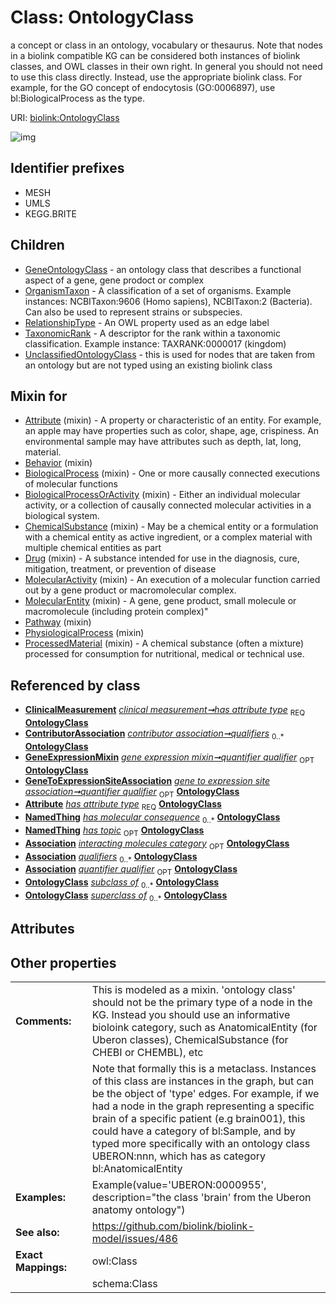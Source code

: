 
# Class: OntologyClass


a concept or class in an ontology, vocabulary or thesaurus. Note that nodes in a biolink compatible KG can be considered both instances of biolink classes, and OWL classes in their own right. In general you should not need to use this class directly. Instead, use the appropriate biolink class. For example, for the GO concept of endocytosis (GO:0006897), use bl:BiologicalProcess as the type.

URI: [biolink:OntologyClass](https://w3id.org/biolink/vocab/OntologyClass)


![img](http://yuml.me/diagram/nofunky;dir:TB/class/[UnclassifiedOntologyClass],[TaxonomicRank],[RelationshipType],[OrganismTaxon],[ClinicalMeasurement]++-%20has%20attribute%20type%201..1>[OntologyClass],[ContributorAssociation]++-%20qualifiers%200..*>[OntologyClass],[GeneExpressionMixin]++-%20quantifier%20qualifier%200..1>[OntologyClass],[GeneToExpressionSiteAssociation]++-%20quantifier%20qualifier%200..1>[OntologyClass],[Attribute]++-%20has%20attribute%20type%201..1>[OntologyClass],[PairwiseMolecularInteraction]++-%20interacting%20molecules%20category%200..1>[OntologyClass],[Association]++-%20qualifiers%200..*>[OntologyClass],[GeneExpressionMixin]++-%20quantifier%20qualifier(i)%200..1>[OntologyClass],[GeneToExpressionSiteAssociation]++-%20quantifier%20qualifier(i)%200..1>[OntologyClass],[ProcessedMaterial]uses%20-.->[OntologyClass],[PhysiologicalProcess]uses%20-.->[OntologyClass],[Pathway]uses%20-.->[OntologyClass],[MolecularEntity]uses%20-.->[OntologyClass],[MolecularActivity]uses%20-.->[OntologyClass],[Drug]uses%20-.->[OntologyClass],[ChemicalSubstance]uses%20-.->[OntologyClass],[BiologicalProcessOrActivity]uses%20-.->[OntologyClass],[BiologicalProcess]uses%20-.->[OntologyClass],[Behavior]uses%20-.->[OntologyClass],[Attribute]uses%20-.->[OntologyClass],[OntologyClass]^-[UnclassifiedOntologyClass],[OntologyClass]^-[TaxonomicRank],[OntologyClass]^-[RelationshipType],[OntologyClass]^-[OrganismTaxon],[OntologyClass]^-[GeneOntologyClass],[ProcessedMaterial],[PhysiologicalProcess],[Pathway],[PairwiseMolecularInteraction],[NamedThing],[MolecularEntity],[MolecularActivity],[GeneToExpressionSiteAssociation],[GeneOntologyClass],[GeneExpressionMixin],[Drug],[ContributorAssociation],[ClinicalMeasurement],[ChemicalSubstance],[BiologicalProcessOrActivity],[BiologicalProcess],[Behavior],[Attribute],[Association])

## Identifier prefixes

 * MESH
 * UMLS
 * KEGG.BRITE

## Children

 * [GeneOntologyClass](GeneOntologyClass.md) - an ontology class that describes a functional aspect of a gene, gene prodoct or complex
 * [OrganismTaxon](OrganismTaxon.md) - A classification of a set of organisms. Example instances: NCBITaxon:9606 (Homo sapiens), NCBITaxon:2 (Bacteria). Can also be used to represent strains or subspecies.
 * [RelationshipType](RelationshipType.md) - An OWL property used as an edge label
 * [TaxonomicRank](TaxonomicRank.md) - A descriptor for the rank within a taxonomic classification. Example instance: TAXRANK:0000017 (kingdom)
 * [UnclassifiedOntologyClass](UnclassifiedOntologyClass.md) - this is used for nodes that are taken from an ontology but are not typed using an existing biolink class

## Mixin for

 * [Attribute](Attribute.md) (mixin)  - A property or characteristic of an entity. For example, an apple may have properties such as color, shape, age, crispiness. An environmental sample may have attributes such as depth, lat, long, material.
 * [Behavior](Behavior.md) (mixin) 
 * [BiologicalProcess](BiologicalProcess.md) (mixin)  - One or more causally connected executions of molecular functions
 * [BiologicalProcessOrActivity](BiologicalProcessOrActivity.md) (mixin)  - Either an individual molecular activity, or a collection of causally connected molecular activities in a biological system.
 * [ChemicalSubstance](ChemicalSubstance.md) (mixin)  - May be a chemical entity or a formulation with a chemical entity as active ingredient, or a complex material with multiple chemical entities as part
 * [Drug](Drug.md) (mixin)  - A substance intended for use in the diagnosis, cure, mitigation, treatment, or prevention of disease
 * [MolecularActivity](MolecularActivity.md) (mixin)  - An execution of a molecular function carried out by a gene product or macromolecular complex.
 * [MolecularEntity](MolecularEntity.md) (mixin)  - A gene, gene product, small molecule or macromolecule (including protein complex)"
 * [Pathway](Pathway.md) (mixin) 
 * [PhysiologicalProcess](PhysiologicalProcess.md) (mixin) 
 * [ProcessedMaterial](ProcessedMaterial.md) (mixin)  - A chemical substance (often a mixture) processed for consumption for nutritional, medical or technical use.

## Referenced by class

 *  **[ClinicalMeasurement](ClinicalMeasurement.md)** *[clinical measurement➞has attribute type](clinical_measurement_has_attribute_type.md)*  <sub>REQ</sub>  **[OntologyClass](OntologyClass.md)**
 *  **[ContributorAssociation](ContributorAssociation.md)** *[contributor association➞qualifiers](contributor_association_qualifiers.md)*  <sub>0..*</sub>  **[OntologyClass](OntologyClass.md)**
 *  **[GeneExpressionMixin](GeneExpressionMixin.md)** *[gene expression mixin➞quantifier qualifier](gene_expression_mixin_quantifier_qualifier.md)*  <sub>OPT</sub>  **[OntologyClass](OntologyClass.md)**
 *  **[GeneToExpressionSiteAssociation](GeneToExpressionSiteAssociation.md)** *[gene to expression site association➞quantifier qualifier](gene_to_expression_site_association_quantifier_qualifier.md)*  <sub>OPT</sub>  **[OntologyClass](OntologyClass.md)**
 *  **[Attribute](Attribute.md)** *[has attribute type](has_attribute_type.md)*  <sub>REQ</sub>  **[OntologyClass](OntologyClass.md)**
 *  **[NamedThing](NamedThing.md)** *[has molecular consequence](has_molecular_consequence.md)*  <sub>0..*</sub>  **[OntologyClass](OntologyClass.md)**
 *  **[NamedThing](NamedThing.md)** *[has topic](has_topic.md)*  <sub>OPT</sub>  **[OntologyClass](OntologyClass.md)**
 *  **[Association](Association.md)** *[interacting molecules category](interacting_molecules_category.md)*  <sub>OPT</sub>  **[OntologyClass](OntologyClass.md)**
 *  **[Association](Association.md)** *[qualifiers](qualifiers.md)*  <sub>0..*</sub>  **[OntologyClass](OntologyClass.md)**
 *  **[Association](Association.md)** *[quantifier qualifier](quantifier_qualifier.md)*  <sub>OPT</sub>  **[OntologyClass](OntologyClass.md)**
 *  **[OntologyClass](OntologyClass.md)** *[subclass of](subclass_of.md)*  <sub>0..*</sub>  **[OntologyClass](OntologyClass.md)**
 *  **[OntologyClass](OntologyClass.md)** *[superclass of](superclass_of.md)*  <sub>0..*</sub>  **[OntologyClass](OntologyClass.md)**

## Attributes


## Other properties

|  |  |  |
| --- | --- | --- |
| **Comments:** | | This is modeled as a mixin. 'ontology class' should not be the primary type of a node in the KG. Instead you should use an informative bioloink category, such as AnatomicalEntity (for Uberon classes), ChemicalSubstance (for CHEBI or CHEMBL), etc |
|  | | Note that formally this is a metaclass. Instances of this class are instances in the graph, but can be the object of 'type' edges. For example, if we had a node in the graph representing a specific brain of a specific patient (e.g brain001), this could have  a category of bl:Sample, and by typed more specifically with an ontology class UBERON:nnn, which has as category bl:AnatomicalEntity |
| **Examples:** | | Example(value='UBERON:0000955', description="the class 'brain' from the Uberon anatomy ontology") |
| **See also:** | | https://github.com/biolink/biolink-model/issues/486 |
| **Exact Mappings:** | | owl:Class |
|  | | schema:Class |

